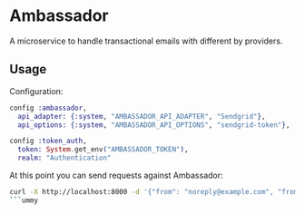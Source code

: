 # Ambassador

A microservice to handle transactional emails with different by providers.


## Usage

Configuration:


```elixir
config :ambassador,
  api_adapter: {:system, "AMBASSADOR_API_ADAPTER", "Sendgrid"},
  api_options: {:system, "AMBASSADOR_API_OPTIONS", "sendgrid-token"},

config :token_auth,
  token: System.get_env("AMBASSADOR_TOKEN"),
  realm: "Authentication"
```


At this point you can send requests against Ambassador:

```sh
curl -X http://localhost:8000 -d '{"from": "noreply@example.com", "from_name": "Example company", "reply_to": "noreply@example.com", "to": "user@protonmail.com", "to_name": "User", "subject": "Welcome to product!", "text": "Thank you for joining us!"}' -H "Content-Type: application/json" -H "Authorization: Bearer your-token"
```ummy
